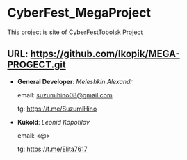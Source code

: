 # CyberFest_MegaProject

This project is site of CyberFestTobolsk Project

**URL**: <https://github.com/lkopik/MEGA-PROGECT.git>
---
- **General Developer**: _Meleshkin Alexandr_

  email: <suzumihino08@gmail.com>

  tg: <https://t.me/SuzumiHino>

- **Kukold**: _Leonid Kopotilov_

  email: <@>

  tg: <https://t.me/Elita7617>
